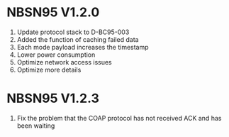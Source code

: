 # NBSN95 V1.2.0
1.	Update protocol stack to D-BC95-003
2.	Added the function of caching failed data
3.	Each mode payload increases the timestamp
4.  Lower power consumption 
5.	Optimize network access issues 
6.	Optimize more details

# NBSN95 V1.2.3
1.	Fix the problem that the COAP protocol has not received ACK and has been waiting 